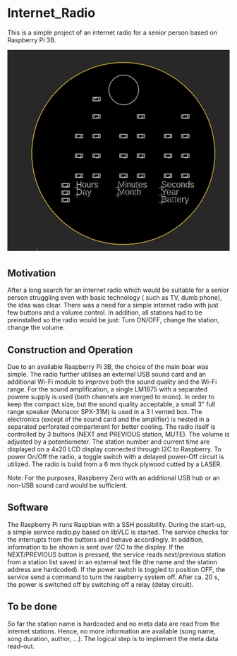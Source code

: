 # Internet_Radio
This is a simple project of an internet radio for a senior person based on Raspberry Pi 3B. 

![Final look](https://github.com/hadato/Binary_Watch/blob/master/Top_final.PNG)

## Motivation
After a long search for an internet radio which would be suitable for a senior person struggling even with basic technology ( such as TV, dumb phone), the idea was clear. There was a need for a simple internet radio with just few buttons and a volume control. In addition, all stations had to be preinstalled so the radio would be just: Turn ON/OFF, change the station, change the volume. 

## Construction and Operation
Due to an available Raspberry Pi 3B, the choice of the main boar was simple. The radio further utilises an external USB sound card and an additional Wi-Fi module to improve both the sound quality and the Wi-Fi range. For the sound amplification, a single LM1875 with a separated powere supply is used (both channels are merged to mono).  In order to keep the compact size, but the sound quality acceptable, a small 3" full range speaker (Monacor SPX-31M) is used in a 3 l vented box. The electronics (except of the sound card and the amplifier) is nested in a separated perforated compartment for better cooling. The radio itself is controlled by 3 buttons (NEXT and PREVIOUS station, MUTE). The volume is adjusted by a potentiometer. The station number and current time are displayed on a 4x20 LCD display connected through I2C to Raspberry. To power On/Off the radio, a toggle switch with a delayed power-Off circuit is utilized. The radio is build from a 6 mm thyck plywood cutted by a LASER. 

Note: For the purposes, Raspberry Zero with an additional USB hub or an non-USB sound card would be sufficient.  

## Software
The Raspberry Pi runs Raspbian with a SSH possibility. During the start-up, a simple service radio.py based on libVLC is started. The service checks for the interrupts from the buttons and behave accordingly. In addition, information to be shown is sent over I2C to the display. If the NEXT/PREVIOUS button is pressed, the service reads next/previous station from a station list saved in an external text file (the name and the station address are hardcoded). If the power switch is toggled to position OFF, the service send a command to turn the raspberry system off. After ca. 20 s, the power is switched off by switching off a relay (delay circuit). 

## To be done
So far the station name is hardcoded and no meta data are read from the internet stations. Hence, no more information are available (song name, song duration, author, ...). The logical step is to implement the meta data read-out.
